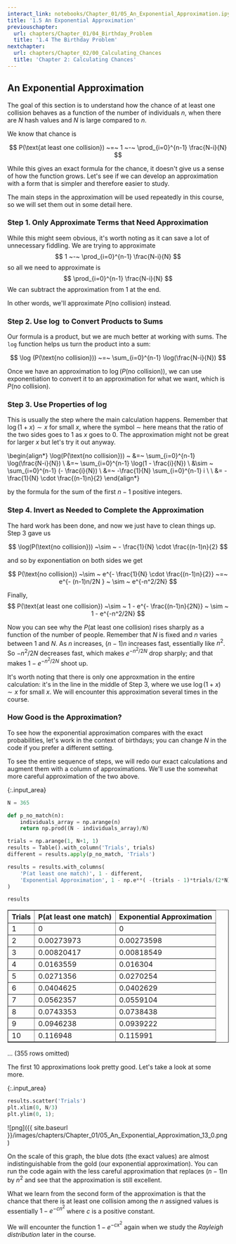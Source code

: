 ```yaml
---
interact_link: notebooks/Chapter_01/05_An_Exponential_Approximation.ipynb
title: '1.5 An Exponential Approximation'
previouschapter:
  url: chapters/Chapter_01/04_Birthday_Problem
  title: '1.4 The Birthday Problem'
nextchapter:
  url: chapters/Chapter_02/00_Calculating_Chances
  title: 'Chapter 2: Calculating Chances'
---
```


## An Exponential Approximation ##

The goal of this section is to understand how the chance of at least one collision behaves as a function of the number of individuals $n$, when there are $N$ hash values and $N$ is large compared to $n$. 

We know that chance is

$$
P(\text{at least one collision}) ~=~ 1 ~-~ \prod_{i=0}^{n-1} \frac{N-i}{N}
$$

While this gives an exact formula for the chance, it doesn't give us a sense of how the function grows. Let's see if we can develop an approximation with a form that is simpler and therefore easier to study.

The main steps in the approximation will be used repeatedly in this course, so we will set them out in some detail here.

### Step 1. Only Approximate Terms that Need Approximation ###

While this might seem obvious, it's worth noting as it can save a lot of unnecessary fiddling. We are trying to approximate
$$
1 ~-~ \prod_{i=0}^{n-1} \frac{N-i}{N}
$$
so all we need to approximate is
$$
\prod_{i=0}^{n-1} \frac{N-i}{N}
$$
We can subtract the approximation from 1 at the end.

In other words, we'll approximate $P(\text{no collision})$ instead. 

### Step 2. Use $\log$ to Convert Products to Sums ###
Our formula is a product, but we are much better at working with sums. The `log` function helps us turn the product into a sum:

$$
\log (P(\text{no collision})) ~=~ \sum_{i=0}^{n-1} \log(\frac{N-i}{N})
$$

Once we have an approximation to $\log (P(\text{no collision}))$, we can use exponentiation to convert it to an approximation for what we want, which is $P(\text{no collision})$.

### Step 3. Use Properties of $\log$ ###
This is usually the step where the main calculation happens. Remember that $\log(1+x) \sim x$ for small $x$, where the symbol $\sim$ here means that the ratio of the two sides goes to 1 as $x$ goes to 0. The approximation might not be great for larger $x$ but let's try it out anyway.

\begin{align*}
\log(P(\text{no collision})) ~ &=~ \sum_{i=0}^{n-1} \log(\frac{N-i}{N}) \\
&=~ \sum_{i=0}^{n-1} \log(1 - \frac{i}{N}) \\
&\sim ~ \sum_{i=0}^{n-1} (- \frac{i}{N}) \\
&=~ -\frac{1}{N} \sum_{i=0}^{n-1} i \\ \\
&= - \frac{1}{N} \cdot \frac{(n-1)n}{2}
\end{align*}

by the formula for the sum of the first $n-1$ positive integers.

### Step 4. Invert as Needed to Complete the Approximation ###
The hard work has been done, and now we just have to clean things up. Step 3 gave us

$$
\log(P(\text{no collision})) ~\sim ~ - \frac{1}{N} \cdot \frac{(n-1)n}{2}
$$

and so by exponentiation on both sides we get

$$
P(\text{no collision}) ~\sim ~ e^{- \frac{1}{N} \cdot \frac{(n-1)n}{2}}
~=~
e^{- (n-1)n/2N } ~ \sim ~ e^{-n^2/2N}
$$

Finally,
$$
P(\text{at least one collision}) ~\sim ~ 1 - e^{- \frac{(n-1)n}{2N}}
~ \sim ~ 1 - e^{-n^2/2N}
$$

Now you can see why the $P(\text{at least one collision})$ rises sharply as a function of the number of people. Remember that $N$ is fixed and $n$ varies between 1 and $N$. As $n$ increases, $(n-1)n$ increases fast, essentially like $n^2$. So $-n^2/2N$ decreases fast, which makes $e^{-n^2/2N}$ drop sharply; and that makes $1 - e^{-n^2/2N}$ shoot up.

It's worth noting that there is only one approxmation in the entire calculation: it's in the line in the middle of Step 3, where we use $\log(1+x) \sim x$ for small $x$. We will encounter this approximation several times in the course.

### How Good is the Approximation? ###
To see how the exponential approximation compares with the exact probabilities, let's work in the context of birthdays; you can change $N$ in the code if you prefer a different setting. 

To see the entire sequence of steps, we will redo our exact calculations and augment them with a column of approximations. We'll use the somewhat more careful approximation of the two above.


{:.input_area}
```python
N = 365 

def p_no_match(n):
    individuals_array = np.arange(n)
    return np.prod((N - individuals_array)/N)

trials = np.arange(1, N+1, 1)
results = Table().with_column('Trials', trials)
different = results.apply(p_no_match, 'Trials')

results = results.with_columns(
    'P(at least one match)', 1 - different,
    'Exponential Approximation', 1 - np.e**( -(trials - 1)*trials/(2*N) )
)

results
```




<div markdown="0">
<table border="1" class="dataframe">
    <thead>
        <tr>
            <th>Trials</th> <th>P(at least one match)</th> <th>Exponential Approximation</th>
        </tr>
    </thead>
    <tbody>
        <tr>
            <td>1     </td> <td>0                    </td> <td>0                        </td>
        </tr>
    </tbody>
        <tr>
            <td>2     </td> <td>0.00273973           </td> <td>0.00273598               </td>
        </tr>
    </tbody>
        <tr>
            <td>3     </td> <td>0.00820417           </td> <td>0.00818549               </td>
        </tr>
    </tbody>
        <tr>
            <td>4     </td> <td>0.0163559            </td> <td>0.016304                 </td>
        </tr>
    </tbody>
        <tr>
            <td>5     </td> <td>0.0271356            </td> <td>0.0270254                </td>
        </tr>
    </tbody>
        <tr>
            <td>6     </td> <td>0.0404625            </td> <td>0.0402629                </td>
        </tr>
    </tbody>
        <tr>
            <td>7     </td> <td>0.0562357            </td> <td>0.0559104                </td>
        </tr>
    </tbody>
        <tr>
            <td>8     </td> <td>0.0743353            </td> <td>0.0738438                </td>
        </tr>
    </tbody>
        <tr>
            <td>9     </td> <td>0.0946238            </td> <td>0.0939222                </td>
        </tr>
    </tbody>
        <tr>
            <td>10    </td> <td>0.116948             </td> <td>0.115991                 </td>
        </tr>
    </tbody>
</table>
<p>... (355 rows omitted)</p
</div>



The first 10 approximations look pretty good. Let's take a look at some more.


{:.input_area}
```python
results.scatter('Trials')
plt.xlim(0, N/3)
plt.ylim(0, 1);
```


![png]({{ site.baseurl }}/images/chapters/Chapter_01/05_An_Exponential_Approximation_13_0.png)


On the scale of this graph, the blue dots (the exact values) are almost indistinguishable from the gold (our exponential approximation). You can run the code again with the less careful approximation that replaces $(n-1)n$ by $n^2$ and see that the approximation is still excellent.

What we learn from the second form of the approximation is that the chance that there is at least one collision among the $n$ assigned values is essentially $1 - e^{-cn^2}$ where $c$ is a positive constant. 

We will encounter the function $1 - e^{-cx^2}$ again when we study the *Rayleigh distribution* later in the course.
